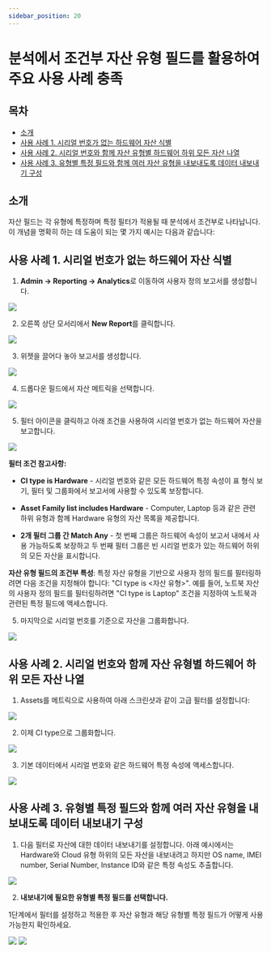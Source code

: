 ```yaml
---
sidebar_position: 20
---
```


# 분석에서 조건부 자산 유형 필드를 활용하여 주요 사용 사례 충족

## 목차

- [소개](#소개)
- [사용 사례 1. 시리얼 번호가 없는 하드웨어 자산 식별](#사용-사례-1-시리얼-번호가-없는-하드웨어-자산-식별)
- [사용 사례 2. 시리얼 번호와 함께 자산 유형별 하드웨어 하위 모든 자산 나열](#사용-사례-2-시리얼-번호와-함께-자산-유형별-하드웨어-하위-모든-자산-나열)
- [사용 사례 3. 유형별 특정 필드와 함께 여러 자산 유형을 내보내도록 데이터 내보내기 구성](#사용-사례-3-유형별-특정-필드와-함께-여러-자산-유형을-내보내도록-데이터-내보내기-구성)

## 소개

자산 필드는 각 유형에 특정하며 특정 필터가 적용될 때 분석에서 조건부로 나타납니다. 이 개념을 명확히 하는 데 도움이 되는 몇 가지 예시는 다음과 같습니다:

## 사용 사례 1. 시리얼 번호가 없는 하드웨어 자산 식별

1. **Admin → Reporting → Analytics**로 이동하여 사용자 정의 보고서를 생성합니다.

<img src="https://s3.amazonaws.com/cdn.freshdesk.com/data/helpdesk/attachments/production/50012312683/original/N6ntcCq1rfn7IK0AbzZVWOpdqGT5cQ3apw.png?1719813802"  className="fr-fic fr-dii" data-attachment="[object Object]" data-id="50012312683" />

2. 오른쪽 상단 모서리에서 **New Report**를 클릭합니다.

<img src="https://s3.amazonaws.com/cdn.freshdesk.com/data/helpdesk/attachments/production/50012312692/original/F1tW2pD5VPp3TYN55vTmYmcEwN9yuyvSMw.png?1719813803"  className="fr-fic fr-dii" data-attachment="[object Object]" data-id="50012312692" />

3. 위젯을 끌어다 놓아 보고서를 생성합니다.

<img src="https://s3.amazonaws.com/cdn.freshdesk.com/data/helpdesk/attachments/production/50012312686/original/ChmP133X685m3RzPhbDJnnJ0BBhIBvUVKw.png?1719813802"  className="fr-fic fr-dii" data-attachment="[object Object]" data-id="50012312686" />

4. 드롭다운 필드에서 자산 메트릭을 선택합니다.

<img src="https://s3.amazonaws.com/cdn.freshdesk.com/data/helpdesk/attachments/production/50012312682/original/ZqFbNzUKUZkXVCwflvJAeqsxfZgFLdTijA.png?1719813800"  className="fr-fic fr-dii" data-attachment="[object Object]" data-id="50012312682" />

5. 필터 아이콘을 클릭하고 아래 조건을 사용하여 시리얼 번호가 없는 하드웨어 자산을 보고합니다.

<img src="https://s3.amazonaws.com/cdn.freshdesk.com/data/helpdesk/attachments/production/50012312693/original/yHs6DJVF60eJHnJJOviH0jI9PoX8YCZp4w.png?1719813803"  className="fr-fic fr-dii" data-attachment="[object Object]" data-id="50012312693" />

**필터 조건 참고사항:**

- **CI type is Hardware** - 시리얼 번호와 같은 모든 하드웨어 특정 속성이 표 형식 보기, 필터 및 그룹화에서 보고서에 사용할 수 있도록 보장합니다.

- **Asset Family list includes Hardware** - Computer, Laptop 등과 같은 관련 하위 유형과 함께 Hardware 유형의 자산 목록을 제공합니다.

- **2개 필터 그룹 간 Match Any** - 첫 번째 그룹은 하드웨어 속성이 보고서 내에서 사용 가능하도록 보장하고 두 번째 필터 그룹은 빈 시리얼 번호가 있는 하드웨어 하위의 모든 자산을 표시합니다.

**자산 유형 필드의 조건부 특성**: 특정 자산 유형을 기반으로 사용자 정의 필드를 필터링하려면 다음 조건을 지정해야 합니다: "CI type is &lt;자산 유형&gt;". 예를 들어, 노트북 자산의 사용자 정의 필드를 필터링하려면 "CI type is Laptop" 조건을 지정하여 노트북과 관련된 특정 필드에 액세스합니다.

5. 마지막으로 시리얼 번호를 기준으로 자산을 그룹화합니다.

<img src="https://s3.amazonaws.com/cdn.freshdesk.com/data/helpdesk/attachments/production/50012312691/original/UC0ZbXMfNF4rwGRl2ScJpJ2JYSoFz7Y5uQ.png?1719813803"  className="fr-fic fr-dii" data-attachment="[object Object]" data-id="50012312691" />

## 사용 사례 2. 시리얼 번호와 함께 자산 유형별 하드웨어 하위 모든 자산 나열

1. Assets를 메트릭으로 사용하여 아래 스크린샷과 같이 고급 필터를 설정합니다:

<img src="https://s3.amazonaws.com/cdn.freshdesk.com/data/helpdesk/attachments/production/50012312681/original/h_mpz2gDEyOWmvFXzV47jjWpYU3jUuxheQ.png?1719813800"  className="fr-fic fr-dii" data-attachment="[object Object]" data-id="50012312681" />

2. 이제 CI type으로 그룹화합니다.

<img src="https://s3.amazonaws.com/cdn.freshdesk.com/data/helpdesk/attachments/production/50012312677/original/kUYfK9E5rh6VMn0K8I3iNzDKvCW9BOWegQ.png?1719813798"  className="fr-fic fr-dii" data-attachment="[object Object]" data-id="50012312677" />

3. 기본 데이터에서 시리얼 번호와 같은 하드웨어 특정 속성에 액세스합니다.

<img src="https://s3.amazonaws.com/cdn.freshdesk.com/data/helpdesk/attachments/production/50012312688/original/YEsl96r0zb6Xe6DxSTPx0VixdFyfysK3iQ.png?1719813803"  className="fr-fic fr-dii" data-attachment="[object Object]" data-id="50012312688" />

## 사용 사례 3. 유형별 특정 필드와 함께 여러 자산 유형을 내보내도록 데이터 내보내기 구성

1. 다음 필터로 자산에 대한 데이터 내보내기를 설정합니다. 아래 예시에서는 Hardware와 Cloud 유형 하위의 모든 자산을 내보내려고 하지만 OS name, IMEI number, Serial Number, Instance ID와 같은 특정 속성도 추출합니다.

<img src="https://s3.amazonaws.com/cdn.freshdesk.com/data/helpdesk/attachments/production/50012312678/original/xFdf1mE5yBN2JnVou-Xfl0ZadSOwu-WQnA.png?1719813799"  className="fr-fic fr-dii" data-attachment="[object Object]" data-id="50012312678" />

2. **내보내기에 필요한 유형별 특정 필드를 선택합니다.**

1단계에서 필터를 설정하고 적용한 후 자산 유형과 해당 유형별 특정 필드가 어떻게 사용 가능한지 확인하세요.

<img src="https://s3.amazonaws.com/cdn.freshdesk.com/data/helpdesk/attachments/production/50012312687/original/lKEDnPrywl6_U1F0wadJJRABn8_bmVT5ZQ.png?1719813803"  className="fr-fic fr-dii" data-attachment="[object Object]" data-id="50012312687" />

<img src="https://s3.amazonaws.com/cdn.freshdesk.com/data/helpdesk/attachments/production/50012312680/original/wshX8v1BbBBuMsxm7xcB39mCewYQzNFyWw.png?1719813800"  className="fr-fic fr-dii" data-attachment="[object Object]" data-id="50012312680" />